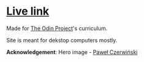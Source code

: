 # **[Live link](https://www.piotrnajda3000.github.io/landing-page)**

Made for [The Odin Project](https://www.theodinproject.com)'s curriculum.

Site is meant for dekstop computers mostly.

**Acknowledgement**: Hero image - [Paweł Czerwiński](https://unsplash.com/@pawel_czerwinski)
